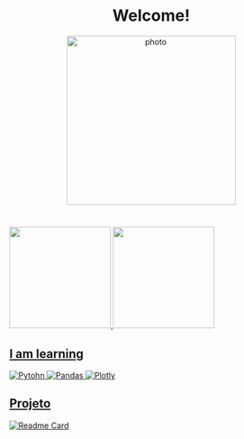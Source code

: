 <h1 align="center">Welcome!</h1>

<div align='center'>
  <img src="https://i.ibb.co/jLhbppS/photo.jpg" alt="photo" height="300" />
  
</div>


# 
<div>
<a href="https://github.com/segovia-cmp">
<img height="180em" src="https://github-readme-stats.vercel.app/api?username=segovia-cmp&show_icons=true&theme=tokyonight&include_all_commits=true&count_private=true"/>
<img height="180em" src="https://github-readme-stats.vercel.app/api/top-langs/?username=segovia-cmp&layout=compact&langs_count=7&theme=tokyonight"/>
</div>

  
 
 ## I am learning

![Pytohn](https://img.shields.io/badge/Python-2C2D72?style=for-the-badge&logo=python&logoColor=white)
![Pandas](https://img.shields.io/badge/Pandas-2C2D72?style=for-the-badge&logo=pandas&logoColor=white)
![Plotly](	https://img.shields.io/badge/Plotly-2C2D72?style=for-the-badge&logo=plotly&logoColor=white)


## Projeto
[![Readme Card](https://github-readme-stats.vercel.app/api/pin/?username=segovia-cmp&repo=projeto_zomato&theme=radical)](https://github.com/segovia-cmp/projeto_zomato.git)

